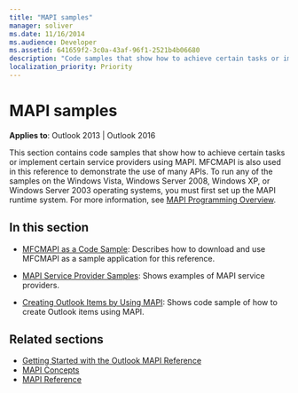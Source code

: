 ```yaml
---
title: "MAPI samples"
manager: soliver
ms.date: 11/16/2014
ms.audience: Developer
ms.assetid: 641659f2-3c0a-43af-96f1-2521b4b06680
description: "Code samples that show how to achieve certain tasks or implement certain service providers using Outlook MAPI."
localization_priority: Priority
---
```


# MAPI samples

**Applies to**: Outlook 2013 | Outlook 2016 
  
This section contains code samples that show how to achieve certain tasks or implement certain service providers using MAPI. MFCMAPI is also used in this reference to demonstrate the use of many APIs. To run any of the samples on the Windows Vista, Windows Server 2008, Windows XP, or Windows Server 2003 operating systems, you must first set up the MAPI runtime system. For more information, see [MAPI Programming Overview](mapi-programming-overview.md).
  
## In this section

- [MFCMAPI as a Code Sample](mfcmapi-as-a-code-sample.md): Describes how to download and use MFCMAPI as a sample application for this reference.
    
- [MAPI Service Provider Samples](mapi-service-provider-samples.md): Shows examples of MAPI service providers.
    
- [Creating Outlook Items by Using MAPI](creating-outlook-items-by-using-mapi.md): Shows code sample of how to create Outlook items using MAPI.
    
## Related sections

- [Getting Started with the Outlook MAPI Reference](getting-started-with-the-outlook-mapi-reference.md)
- [MAPI Concepts](mapi-concepts.md)
- [MAPI Reference](mapi-reference.md)
  

